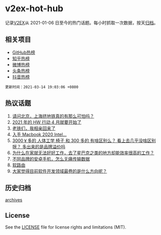 # v2ex-hot-hub

 记录[V2EX](https://www.v2ex.com/)从 2021-01-06 日至今的热门话题。每小时抓取一次数据，按天[归档](archives)。
 
 ## 相关项目

- [GitHub热榜](https://github.com/snaildev/github-hot-hub)
- [知乎热榜](https://github.com/snaildev/zhihu-hot-hub)
- [微博热榜](https://github.com/snaildev/weibo-hot-hub)
- [头条热榜](https://github.com/snaildev/toutiao-hot-hub)
- [抖音热榜](https://github.com/snaildev/douyin-hot-hub)


 `更新时间：2021-03-14 19:03:06 +0800`

## 热议话题

1. [请问北京，上海挤地铁真的有那么可怕吗？](https://www.v2ex.com/t/761382)
1. [2021 年的 HW 行动 4 月就要开始了](https://www.v2ex.com/t/761372)
1. [老铁们，我相亲回来了](https://www.v2ex.com/t/761379)
1. [入手 Macbook 2020 Intel...](https://www.v2ex.com/t/761488)
1. [3000￥多的 人体工学 椅子 和 300 多的 有啥区别么？ 看上去几乎没啥区别呀？ 多出来的是品牌溢价吗](https://www.v2ex.com/t/761421)
1. [为什么在家就无法好好工作，去了星巴克之类的地方却能效率很高的工作？](https://www.v2ex.com/t/761445)
1. [不同品牌的安卓手机，怎么无痛传输数据](https://www.v2ex.com/t/761471)
1. [软路由](https://www.v2ex.com/t/761443)
1. [大家觉得目前软件开发领域最卷的是什么方向呢？](https://www.v2ex.com/t/761362)

## 历史归档

[archives](archives)

## License

See the [LICENSE](LICENSE) file for license rights and limitations (MIT).
